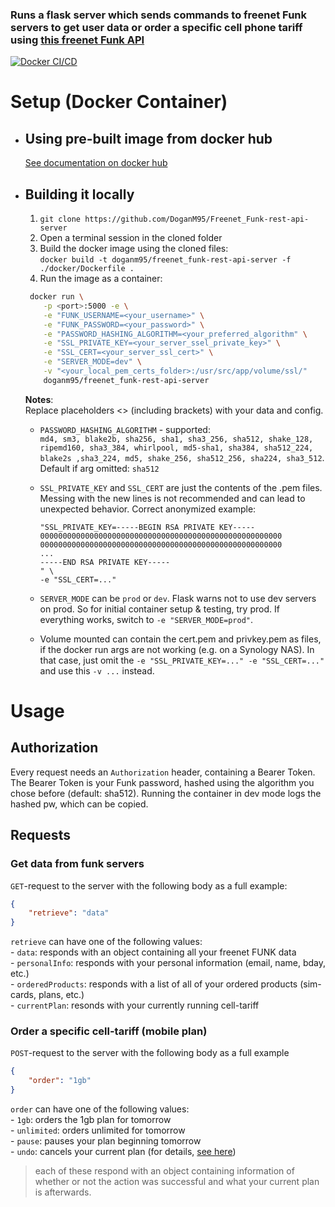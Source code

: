 ### Runs a flask server which sends commands to freenet Funk servers to get user data or order a specific cell phone tariff using [this freenet Funk API](https://github.com/lagmoellertim/freenet-funk-api)

[![Docker CI/CD](https://github.com/DoganM95/Freenet_Funk-rest-api-server/actions/workflows/main.yml/badge.svg?branch=main)](https://github.com/DoganM95/Freenet_Funk-rest-api-server/actions/workflows/main.yml)

# Setup (Docker Container)

- ## Using pre-built image from docker hub

    [See documentation on docker hub](https://hub.docker.com/repository/docker/doganm95/freenet_funk-rest-api-server)

- ## Building it locally

    1. `git clone https://github.com/DoganM95/Freenet_Funk-rest-api-server`  
    2. Open a terminal session in the cloned folder  
    3. Build the docker image using the cloned files:  
   `docker build -t doganm95/freenet_funk-rest-api-server -f ./docker/Dockerfile .`  
    4. Run the image as a container:  

   ```bash
    docker run \
       -p <port>:5000 -e \
       -e "FUNK_USERNAME=<your_username>" \
       -e "FUNK_PASSWORD=<your_password>" \
       -e "PASSWORD_HASHING_ALGORITHM=<your_preferred_algorithm" \
       -e "SSL_PRIVATE_KEY=<your_server_ssel_private_key>" \
       -e "SSL_CERT=<your_server_ssl_cert>" \
       -e "SERVER_MODE=dev" \
       -v "<your_local_pem_certs_folder>:/usr/src/app/volume/ssl/"
       doganm95/freenet_funk-rest-api-server
    ```  

    **Notes**:  
    Replace placeholders <> (including brackets) with your data and config.  
  - `PASSWORD_HASHING_ALGORITHM` - supported:  
    `md4, sm3, blake2b, sha256, sha1, sha3_256, sha512, shake_128, ripemd160, sha3_384, whirlpool, md5-sha1, sha384, sha512_224, blake2s ,sha3_224, md5, shake_256, sha512_256, sha224, sha3_512`.
    Default if arg omitted: `sha512`
  - `SSL_PRIVATE_KEY` and  `SSL_CERT` are just the contents of the .pem files. Messing with the new lines is not recommended and can lead to unexpected behavior. Correct anonymized example:

    ```shell
    "SSL_PRIVATE_KEY=-----BEGIN RSA PRIVATE KEY-----  
    000000000000000000000000000000000000000000000000000000  
    000000000000000000000000000000000000000000000000000000
    ...
    -----END RSA PRIVATE KEY-----
    " \
    -e "SSL_CERT=..."
    ```

  - `SERVER_MODE` can be `prod` or `dev`. Flask warns not to use dev servers on prod. So for initial container setup & testing, try prod. If everything works, switch to `-e "SERVER_MODE=prod"`.
  - Volume mounted can contain the cert.pem and privkey.pem as files, if the docker run args are not working (e.g. on a Synology NAS). In that case, just omit the `-e "SSL_PRIVATE_KEY=..." -e "SSL_CERT=..."` and use this `-v ...` instead.

# Usage

## Authorization

Every request needs an `Authorization` header, containing a Bearer Token. The Bearer Token is your Funk password, hashed using the algorithm you chose before (default: sha512). Running the container in dev mode logs the hashed pw, which can be copied.

## Requests

### Get data from funk servers

`GET`-request to the server with the following body as a full example:

```json
{
    "retrieve": "data"
}
```

`retrieve` can have one of the following values:  
    - `data`: responds with an object containing all your freenet FUNK data  
    - `personalInfo`: responds with your personal information (email, name, bday, etc.)  
    - `orderedProducts`: responds with a list of all of your ordered products (sim-cards, plans, etc.)  
    - `currentPlan`: resonds with your currently running cell-tariff

### Order a specific cell-tariff (mobile plan)

`POST`-request to the server with the following body as a full example

```json
{  
    "order": "1gb"
}
```

`order` can have one of the following values:  
    - `1gb`: orders the 1gb plan for tomorrow  
    - `unlimited`: orders unlimited for tomorrow  
    - `pause`: pauses your plan beginning tomorrow  
    - `undo`: cancels your current plan (for details, [see here](https://github.com/lagmoellertim/freenet-funk-api))  

>each of these respond with an object containing information of whether or not the action was successful and what your current plan is afterwards.
